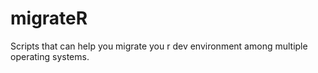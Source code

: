 # migrateR
Scripts that can help you migrate you r dev environment among multiple operating systems.
